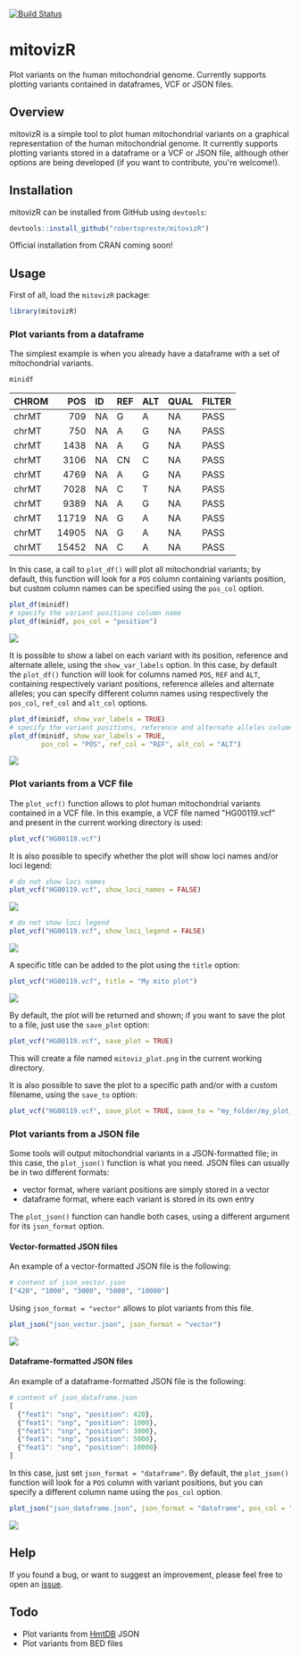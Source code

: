 
[![Build Status](https://travis-ci.com/robertopreste/mitovizR.svg?branch=master)](https://travis-ci.com/robertopreste/mitovizR)

mitovizR
========

Plot variants on the human mitochondrial genome. Currently supports plotting variants contained in dataframes, VCF or JSON files.

Overview
--------

mitovizR is a simple tool to plot human mitochondrial variants on a graphical representation of the human mitochondrial genome. It currently supports plotting variants stored in a dataframe or a VCF or JSON file, although other options are being developed (if you want to contribute, you're welcome!).

Installation
------------

mitovizR can be installed from GitHub using `devtools`:

``` r
devtools::install_github("robertopreste/mitovizR")
```

Official installation from CRAN coming soon!

Usage
-----

First of all, load the `mitovizR` package:

``` r
library(mitovizR)
```

### Plot variants from a dataframe

The simplest example is when you already have a dataframe with a set of mitochondrial variants.

``` r
minidf 
```

| CHROM |    POS| ID  | REF | ALT | QUAL | FILTER |
|:------|------:|:----|:----|:----|:-----|:-------|
| chrMT |    709| NA  | G   | A   | NA   | PASS   |
| chrMT |    750| NA  | A   | G   | NA   | PASS   |
| chrMT |   1438| NA  | A   | G   | NA   | PASS   |
| chrMT |   3106| NA  | CN  | C   | NA   | PASS   |
| chrMT |   4769| NA  | A   | G   | NA   | PASS   |
| chrMT |   7028| NA  | C   | T   | NA   | PASS   |
| chrMT |   9389| NA  | A   | G   | NA   | PASS   |
| chrMT |  11719| NA  | G   | A   | NA   | PASS   |
| chrMT |  14905| NA  | G   | A   | NA   | PASS   |
| chrMT |  15452| NA  | C   | A   | NA   | PASS   |

In this case, a call to `plot_df()` will plot all mitochondrial variants; by default, this function will look for a `POS` column containing variants position, but custom column names can be specified using the `pos_col` option.

``` r
plot_df(minidf)
# specify the variant positions column name
plot_df(minidf, pos_col = "position")
```

![](man/figures/mitoviz_plot_df.png)

It is possible to show a label on each variant with its position, reference and alternate allele, using the `show_var_labels` option. In this case, by default the `plot_df()` function will look for columns named `POS`, `REF` and `ALT`, containing respectively variant positions, reference alleles and alternate alleles; you can specify different column names using respectively the `pos_col`, `ref_col` and `alt_col` options.

``` r
plot_df(minidf, show_var_labels = TRUE)
# specify the variant positions, reference and alternate alleles column names
plot_df(minidf, show_var_labels = TRUE, 
        pos_col = "POS", ref_col = "REF", alt_col = "ALT")
```

![](man/figures/mitoviz_plot_df_labels.png)

### Plot variants from a VCF file

The `plot_vcf()` function allows to plot human mitochondrial variants contained in a VCF file. In this example, a VCF file named "HG00119.vcf" and present in the current working directory is used:

``` r
plot_vcf("HG00119.vcf")
```

It is also possible to specify whether the plot will show loci names and/or loci legend:

``` r
# do not show loci names
plot_vcf("HG00119.vcf", show_loci_names = FALSE)
```

![](man/figures/mitoviz_plot_no_loci_names.png)

``` r
# do not show loci legend 
plot_vcf("HG00119.vcf", show_loci_legend = FALSE)
```

![](man/figures/mitoviz_plot_no_loci_legend.png)

A specific title can be added to the plot using the `title` option:

``` r
plot_vcf("HG00119.vcf", title = "My mito plot")
```

![](man/figures/mitoviz_plot_title.png)

By default, the plot will be returned and shown; if you want to save the plot to a file, just use the `save_plot` option:

``` r
plot_vcf("HG00119.vcf", save_plot = TRUE)
```

This will create a file named `mitoviz_plot.png` in the current working directory.

It is also possible to save the plot to a specific path and/or with a custom filename, using the `save_to` option:

``` r
plot_vcf("HG00119.vcf", save_plot = TRUE, save_to = "my_folder/my_plot_name.png")
```

### Plot variants from a JSON file

Some tools will output mitochondrial variants in a JSON-formatted file; in this case, the `plot_json()` function is what you need. JSON files can usually be in two different formats:

-   vector format, where variant positions are simply stored in a vector
-   dataframe format, where each variant is stored in its own entry

The `plot_json()` function can handle both cases, using a different argument for its `json_format` option.

#### Vector-formatted JSON files

An example of a vector-formatted JSON file is the following:

``` r
# content of json_vector.json
["420", "1000", "3000", "5000", "10000"]
```

Using `json_format = "vector"` allows to plot variants from this file.

``` r
plot_json("json_vector.json", json_format = "vector")
```

![](man/figures/mitoviz_plot_json_vector.png)

#### Dataframe-formatted JSON files

An example of a dataframe-formatted JSON file is the following:

``` r
# content of json_dataframe.json
[
  {"feat1": "snp", "position": 420},
  {"feat1": "snp", "position": 1000},
  {"feat1": "snp", "position": 3000},
  {"feat1": "snp", "position": 5000},
  {"feat1": "snp", "position": 10000}
]
```

In this case, just set `json_format = "dataframe"`. By default, the `plot_json()` function will look for a `POS` column with variant positions, but you can specify a different column name using the `pos_col` option.

``` r
plot_json("json_dataframe.json", json_format = "dataframe", pos_col = "position")
```

![](man/figures/mitoviz_plot_json_dataframe.png)

Help
----

If you found a bug, or want to suggest an improvement, please feel free to open an [issue](https://github.com/robertopreste/mitovizR/issues).

Todo
----

-   Plot variants from [HmtDB](https://www.hmtdb.uniba.it) JSON
-   Plot variants from BED files
